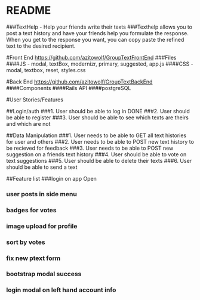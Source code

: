 # README

###TextHelp - Help your friends write their texts
###Texthelp allows you to post a text history and have your friends help you formulate the response. When you get to the response you want, you can copy paste the refined text to the desired recipient.

#Front End https://github.com/azitowolf/GroupTextFrontEnd
###Files
####JS - modal, textBox, modernizr, primary, suggested, app.js
####CSS - modal, textbox, reset, styles.css

#Back End https://github.com/azitowolf/GroupTextBackEnd
####Components
####Rails API
####postgreSQL


#User Stories/Features

##Login/auth
###1. User should be able to log in DONE
###2. User should be able to register
###3. User should be able to see which texts are theirs and which are not

##Data Manipulation
###1. User needs to be able to GET all text histories for user and others
###2. User needs to be able to POST new text history to be recieved for feedback
###3. User needs to be able to POST new suggestion on a friends text history
###4. User should be able to vote on text suggestions
###5. User should be able to delete their texts
###6. User should be able to send a text

##Feature list
###login on app Open
### user posts in side menu
### badges for votes
### image upload for profile
### sort by votes
### fix new ptext form
### bootstrap modal success
### login modal on left hand account info
